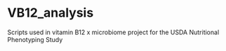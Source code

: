# VB12_analysis
Scripts used in vitamin B12 x microbiome project for the USDA Nutritional Phenotyping Study
